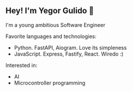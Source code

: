 ## Hey! I'm Yegor Gulido 👋

I'm a young ambitious Software Engineer

Favorite languages and technologies:
 - Python. FastAPI, Aiogram. Love its simpleness
 - JavaScript. Express, Fastify, React. Wiredo :)

Interested in:
- AI
- Microcontroller programming
